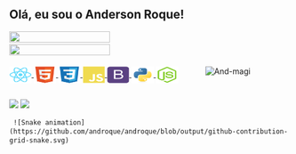 ## Olá, eu sou o Anderson Roque!

<div>
  <a href="https://github.com/androque">
  <img height="60%" width="60%" src="https://github-readme-stats.vercel.app/api?username=androque&show_icons=true&theme=algolia&include_all_commits=true&count_private=true"/>
  <img height="60%" width="60%" src="https://github-readme-stats.vercel.app/api/top-langs/?username=androque&layout=compact&langs_count=7&theme=algolia"/>
</div>
  
  <div style="display: inline_block"><br>
  <img align="center" alt="And-React" height="30" width="40" src="https://raw.githubusercontent.com/devicons/devicon/master/icons/react/react-original.svg">
  <img align="center" alt="And-HTML" height="30" width="40" src="https://raw.githubusercontent.com/devicons/devicon/master/icons/html5/html5-original.svg">
  <img align="center" alt="And-CSS" height="30" width="40" src="https://raw.githubusercontent.com/devicons/devicon/master/icons/css3/css3-original.svg">
  <img align="center" alt="And-Js" height="30" width="40" src="https://raw.githubusercontent.com/devicons/devicon/master/icons/javascript/javascript-plain.svg">
  <img align="center" alt="And-Js" height="30" width="40" src="https://raw.githubusercontent.com/devicons/devicon/master/icons/bootstrap/bootstrap-plain.svg">  
  <img align="center" alt="And-Python" height="30" width="40" src="https://raw.githubusercontent.com/devicons/devicon/master/icons/python/python-original.svg">
  <img align="center" alt="And-Js" height="30" width="40" src="https://raw.githubusercontent.com/devicons/devicon/master/icons/nodejs/nodejs-original.svg">
  <img align="right" alt="And-magi" height="30%" width="30%" src="https://c.tenor.com/5SEVHTTzA-sAAAAC/magi-aladdin.gif">
</div>
  
  ##
  
  <div>
<a href="https://www.instagram.com/aroquee/" target="_blank"><img src="https://img.shields.io/badge/-Instagram-%23E4405F?style=for-the-badge&logo=instagram&logoColor=white" target="_blank"></a>
<a href="https://www.linkedin.com/in/andersonroque/" target="_blank"><img src="https://img.shields.io/badge/-LinkedIn-%230077B5?style=for-the-badge&logo=linkedin&logoColor=white" target="_blank"></a> 
    
     ![Snake animation](https://github.com/androque/androque/blob/output/github-contribution-grid-snake.svg)
    
    
</div>

 
